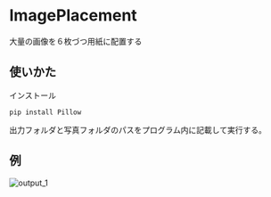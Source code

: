 # ImagePlacement
大量の画像を６枚づつ用紙に配置する



## 使いかた
インストール
```
pip install Pillow
```
出力フォルダと写真フォルダのパスをプログラム内に記載して実行する。


## 例
![output_1](https://github.com/user-attachments/assets/d751e2e3-b704-4cbc-92fb-9bd02e0c447f)
